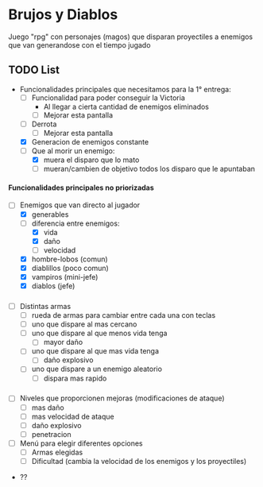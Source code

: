 # Brujos y Diablos

Juego "rpg" con personajes (magos) que disparan proyectiles a enemigos que van generandose con el tiempo jugado

## TODO List
- Funcionalidades principales que necesitamos para la 1° entrega:
  - [ ] Funcionalidad para poder conseguir la Victoria
    - Al llegar a cierta cantidad de enemigos eliminados
    - [ ] Mejorar esta pantalla
  - [ ] Derrota
    - [ ] Mejorar esta pantalla
  - [x] Generacion de enemigos constante
  - [ ] Que al morir un enemigo:
    - [x] muera el disparo que lo mato
    - [ ] mueran/cambien de objetivo todos los disparo que le apuntaban
#### Funcionalidades principales no priorizadas
- [ ] Enemigos que van directo al jugador
  - [x] generables
  - [ ] diferencia entre enemigos: 
    - [x] vida
    - [x] daño
    - [ ] velocidad
  - [x] hombre-lobos (comun)
  - [x] diablillos (poco comun)
  - [x] vampiros (mini-jefe)
  - [x] diablos (jefe)
###
- [ ] Distintas armas
  - [ ] rueda de armas para cambiar entre cada una con teclas 
  - [ ] uno que dispare al mas cercano
  - [ ] uno que dispare al que menos vida tenga 
    - [ ] mayor daño
  - [ ] uno que dispare al que mas vida tenga 
    - [ ] daño explosivo
  - [ ] uno que dispare a un enemigo aleatorio 
    - [ ] dispara mas rapido
###
- [ ] Niveles que proporcionen mejoras (modificaciones de ataque)
  - [ ] mas daño
  - [ ] mas velocidad de ataque
  - [ ] daño explosivo
  - [ ] penetracion

- [ ] Menú para elegir diferentes opciones
  - [ ] Armas elegidas
  - [ ] Dificultad (cambia la velocidad de los enemigos y los proyectiles)

- ??
